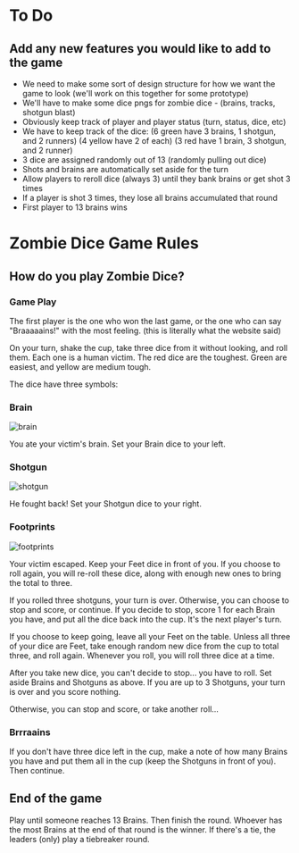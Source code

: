 # To Do

## Add any new features you would like to add to the game

- We need to make some sort of design structure for how we want the game to look
  (we'll work on this together for some prototype)
- We'll have to make some dice pngs for zombie dice - (brains, tracks, shotgun blast)
- Obviously keep track of player and player status (turn, status, dice, etc)
- We have to keep track of the dice: (6 green have 3 brains, 1 shotgun, and 2 runners)
  (4 yellow have 2 of each) (3 red have 1 brain, 3 shotgun, and 2 runner)
- 3 dice are assigned randomly out of 13 (randomly pulling out dice)
- Shots and brains are automatically set aside for the turn
- Allow players to reroll dice (always 3) until they bank brains or get shot 3 times
- If a player is shot 3 times, they lose all brains accumulated that round
- First player to 13 brains wins

# Zombie Dice Game Rules

## How do you play Zombie Dice?

### Game Play

The first player is the one who won the last game, or the one who can say "Braaaaains!" with the most feeling. (this is literally what the website said)

On your turn, shake the cup, take three dice from it without looking, and roll them. Each one is a human victim. The red dice are the toughest. Green are easiest, and yellow are medium tough.

The dice have three symbols:

### Brain

![brain](images/brain.jpg)

You ate your victim's brain. Set your Brain dice to your left.

### Shotgun

![shotgun](images/shotgun.jpg)

He fought back! Set your Shotgun dice to your right.

### Footprints

![footprints](images/footprints.jpg)

Your victim escaped. Keep your Feet dice in front of you. If you choose to roll again, you will re-roll these dice, along with enough new ones to bring the total to three.

If you rolled three shotguns, your turn is over. Otherwise, you can choose to stop and score, or continue. If you decide to stop, score 1 for each Brain you have, and put all the dice back into the cup. It's the next player's turn.

If you choose to keep going, leave all your Feet on the table. Unless all three of your dice are Feet, take enough random new dice from the cup to total three, and roll again. Whenever you roll, you will roll three dice at a time.

After you take new dice, you can't decide to stop... you have to roll. Set aside Brains and Shotguns as above. If you are up to 3 Shotguns, your turn is over and you score nothing.

Otherwise, you can stop and score, or take another roll...

### Brrraains

If you don't have three dice left in the cup, make a note of how many Brains you have and put them all in the cup (keep the Shotguns in front of you). Then continue.

## End of the game

Play until someone reaches 13 Brains. Then finish the round. Whoever has the most Brains at the end of that round is the winner. If there's a tie, the leaders (only) play a tiebreaker round.
